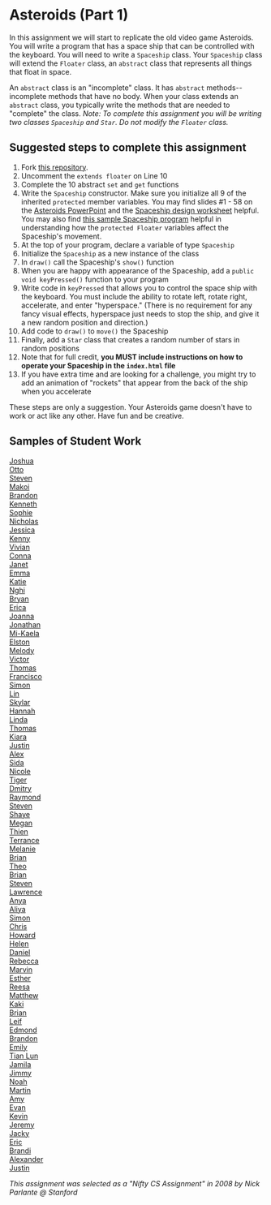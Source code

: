Asteroids (Part 1)
==================
In this assignment we will start to replicate the old video game Asteroids. You will write a program that has a space ship that can be controlled with the keyboard. You will need to write a `Spaceship` class. Your `Spaceship` class will extend the `Floater` class, an `abstract` class that represents all things that float in space. 

An `abstract` class is an "incomplete" class. It has `abstract` methods--incomplete methods that have no body. When your class extends an `abstract` class, you typically write the methods that are needed to "complete" the class. _Note: To complete this assignment you will be writing two classes `Spaceship` and `Star`. Do not modify the `Floater` class._

Suggested steps to complete this assignment
-------------------------------------------

1. Fork [this repository](https://github.com/APCSLowell/AsteroidsGame).
2. Uncomment the `extends floater` on Line 10
3. Complete the 10 abstract `set` and `get` functions
4. Write the `Spaceship` constructor. Make sure you initialize all 9 of the inherited `protected` member variables. You may find slides #1 - 58 on the [Asteroids PowerPoint](https://drive.google.com/file/d/0Bz2ZkT6qWPYTYjU0NDE5ZDYtYzEwOS00MGNlLTk0OGMtODBhODI3N2JiYzRi/view?usp=sharing) and the [Spaceship design worksheet](https://drive.google.com/file/d/0Bz2ZkT6qWPYTRDJvNUJRdXFjNGs/view?usp=sharing) helpful. You may also find [this sample Spaceship program](https://apcslowell.github.io/AsteroidsVariableDemo/) helpful in understanding how the `protected Floater` variables affect the Spaceship's movement.
5. At the top of your program, declare a variable of type `Spaceship`
6. Initialize the `Spaceship` as a new instance of the class
7. In `draw()` call the Spaceship's `show()` function
8. When you are happy with appearance of the Spaceship, add a `public void keyPressed()` function to your program
9. Write code in `keyPressed` that allows you to control the space ship with the keyboard. You must include the ability to rotate left, rotate right, accelerate, and enter "hyperspace." (There is no requirement for any fancy visual effects, hyperspace just needs to stop the ship, and give it a new random position and direction.)
10. Add code to `draw()` to `move()` the Spaceship
11. Finally, add a `Star` class that creates a random number of stars in random positions
12. Note that for full credit, **you MUST include instructions on how to operate your Spaceship in the `index.html` file**
12. If you have extra time and are looking for a challenge, you might try to add an animation of "rockets" that appear from the back of the ship when you accelerate

These steps are only a suggestion. Your Asteroids game doesn't have to work or act like any other. Have fun and be creative.


Samples of Student Work
-----------------------
[Joshua](https://joshualchan.github.io/AsteroidsGame/)   
[Otto](https://otschmidt.github.io/AsteroidsGame/)   
[Steven](https://sjkchang.github.io/AsteroidsGame/)   
[Makoi](https://magacula1.github.io/AsteroidsGame/)   
[Brandon](https://brlou-apcs.github.io/AsteroidsGame/)   
[Kenneth](https://kenpaso.github.io/AsteroidsGame/)   
[Sophie](https://sohuang.github.io/AsteroidsGame/)   
[Nicholas](https://niguan.github.io/AsteroidsGame/)   
[Jessica](https://jtngai.github.io/AsteroidsGame/)   
[Kenny](https://kennyyu168.github.io/AsteroidsGame/)   
[Vivian](https://viviaann.github.io/AsteroidsGame/)   
[Conna](https://connac.github.io/AsteroidsGame/)   
[Janet](https://birded.github.io/AsteroidsGame/)   
[Emma](https://emmackenzie.github.io/AsteroidsGame/)   
[Katie](https://kachow4.github.io/AsteroidsGame/)   
[Nghi](https://nagirokudo.github.io/AsteroidsGame/)   
[Bryan](https://bzin22.github.io/AsteroidsGame/)   
[Erica](https://ekwkk.github.io/AsteroidsGame/)   
[Joanna](https://j0annalu.github.io/AsteroidsGame/)   
[Jonathan](https://jonathanchu33.github.io/AsteroidsGame/)   
[Mi-Kaela](https://mikamarciales.github.io/AsteroidsGame/)   
[Elston](http://458elma.github.io/AsteroidsGame/)  
[Melody](http://itsmelodious.github.io/AsteroidsGame/)  
[Victor](http://anonymousm3xican.github.io/AsteroidsGame/)  
[Thomas](http://leechak.github.io/AsteroidsGame/)  
[Francisco](http://frbui.github.io/AsteroidsGame/)  
[Simon](http://omgitssimon.github.io/AsteroidsGame/)  
[Lin](http://lin00.github.io/AsteroidsGame/)  
[Skylar](http://sky121.github.io/AsteroidsGame/)  
[Hannah](http://kaliburr.github.io/AsteroidsGame/)  
[Linda](http://wanglindal.github.io/AsteroidsGame/)  
[Thomas](http://whatarethose.github.io/AsteroidsGame/)  
[Kiara](http://kiaragil.github.io/AsteroidsGame/)  
[Justin](http://theotherjustin.github.io/AsteroidsGame/)  
[Alex](http://alexlo1.github.io/AsteroidsGame/)  
[Sida](http://sidaqin.github.io/AsteroidsGame/)  
[Nicole](http://nicolethai.github.io/AsteroidsGame/)  
[Tiger](http://tigerrlao.github.io/AsteroidsGame/)  
[Dmitry](http://dkuliaev.github.io/AsteroidsGame/)  
[Raymond](http://raymondshew.github.io/AsteroidsGame/)  
[Steven](http://crzysteven.github.io/AsteroidsGame/)  
[Shaye](http://shayehong.github.io/AsteroidsGame/)  
[Megan](http://meegee98.github.io/AsteroidsGame/)  
[Thien](http://thtran1.github.io/AsteroidsGame/)  
[Terrance](http://auxoworks.github.io/AsteroidsGame/)  
[Melanie](http://melaniepeng.github.io/AsteroidsGame/)  
[Brian](http://brianlam37.github.io/AsteroidsGame/)  
[Theo](https://awesomestickman.github.io/AsteroidsGame/)  
[Brian](http://btx123.github.io/AsteroidsGame/)  
[Steven](http://crzysteven.github.io/AsteroidsGame/)  
[Lawrence](http://shakaking.github.io/AsteroidsGame/)  
[Anya](https://anyacakes.github.io/AsteroidsGame/)  
[Aliya](http://aliyachambless.github.io/AsteroidsGame/)  
[Simon](http://omgitssimon.github.io/AsteroidsGame/)  
[Chris](http://cjlim2007apcs.github.io/AsteroidsGame/)  
[Howard](http://apcshoward.github.io/AsteroidsGame/)  
[Helen](http://hezhang2.github.io/AsteroidsGame/)  
[Daniel](http://donutdaniel.github.io/AsteroidsGame/)  
[Rebecca](http://rebeckur.github.io/AsteroidsGame/)  
[Marvin](http://mluong888.github.io/AsteroidsGame/)  
[Esther](http://elam2016.github.io/AsteroidsGame/)  
[Reesa](http://aljini.github.io/AsteroidsGame/)  
[Matthew](http://yeahmatts.github.io/AsteroidsGame/)  
[Kaki](http://kaki123.github.io/AsteroidsGame/)  
[Brian](http://articlegend.github.io/AsteroidsGame/)  
[Leif](http://leifmorgan.github.io/AsteroidsGame/)  
[Edmond](http://edmondsitu.github.io/AsteroidsGame/)  
[Brandon](http://brfong1.github.io/AsteroidsGame/)  
[Emily](http://emyee19.github.io/AsteroidsGame/)  
[Tian Lun](http://tianlunlee.github.io/AsteroidsGame/)  
[Jamila](http://jamillas.github.io/AsteroidsGame/)  
[Jimmy](http://furiouspenguins.github.io/AsteroidsGame/)  
[Noah](http://noahzpepper.github.io/AsteroidsGame/)  
[Martin](http://marrtinj.github.io/AsteroidsGame/)  
[Amy](http://amhe3.github.io/AsteroidsGame/)  
[Evan](http://evhuang.github.io/AsteroidsGame/)  
[Kevin](http://oohklim.github.io/AsteroidsGame/)  
[Jeremy](http://gitrektapcs.github.io/AsteroidsGame/)  
[Jacky](http://jackyrobot.github.io/AsteroidsGame/)  
[Eric](http://eryup.github.io/AsteroidsGame/)  
[Brandi](http://brw1221.github.io/AsteroidsGame/)  
[Alexander](http://alzhu1.github.io/AsteroidsGame/)  
[Justin](http://justinleong360.github.io/AsteroidsGame/)  


*This assignment was selected as a "Nifty CS Assignment" in 2008 by Nick Parlante @ Stanford*
